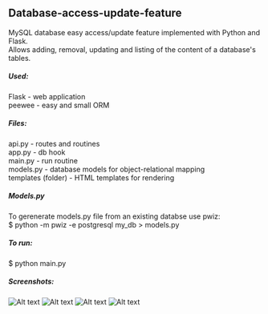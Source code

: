 ## Database-access-update-feature
MySQL database easy access/update feature implemented with Python and Flask. <br /> 
Allows adding, removal, updating and listing of the content of a database's tables.

##### Used:
Flask - web application <br />
peewee - easy and small ORM

##### Files:
api.py - routes and routines <br /> 
app.py - db hook <br /> 
main.py - run routine <br /> 
models.py - database models for object-relational mapping <br /> 
templates (folder) - HTML templates for rendering

##### Models.py
To gerenerate models.py file from an existing databse use pwiz:<br /> 
$ python -m pwiz -e postgresql my_db > models.py

##### To run:
$ python main.py

##### Screenshots:
![Alt text](/../screenshots/Index_page.png "Index page")
![Alt text](/../screenshots/List_devicerules.png "List device rules")
![Alt text](/../screenshots/Add_device.png "Add device")
![Alt text](/../screenshots/Remove_device.png "Remove device")

